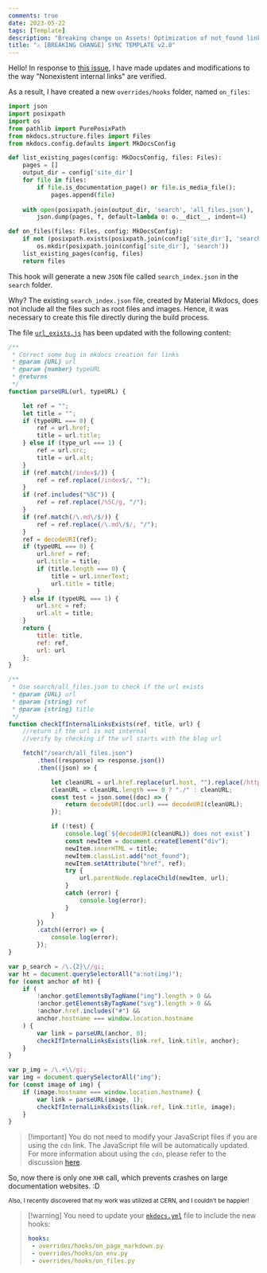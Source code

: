 ```yaml
---
comments: true
date: 2023-05-22
tags: [Template]
description: "Breaking change on Assets! Optimization of not_found links and preventing too much XHR call."
title: "⚠️ [BREAKING CHANGE] SYNC TEMPLATE v2.0"
---
```


Hello!
In response to [this issue](https://github.com/ObsidianPublisher/assets/issues/1), I have made updates and modifications to the way "Nonexistent internal links" are verified.

As a result, I have created a new `overrides/hooks` folder, named `on_files`:

```python
import json
import posixpath
import os
from pathlib import PurePosixPath
from mkdocs.structure.files import Files
from mkdocs.config.defaults import MkDocsConfig

def list_existing_pages(config: MkDocsConfig, files: Files):
    pages = []
    output_dir = config['site_dir']
    for file in files:
        if file.is_documentation_page() or file.is_media_file():
            pages.append(file)
    
    with open(posixpath.join(output_dir, 'search', 'all_files.json'), 'w') as f:
        json.dump(pages, f, default=lambda o: o.__dict__, indent=4)

def on_files(files: Files, config: MkDocsConfig):
    if not (posixpath.exists(posixpath.join(config['site_dir'], 'search'))):
        os.mkdir(posixpath.join(config['site_dir'], 'search'))
    list_existing_pages(config, files)
    return files
```

This hook will generate a new `JSON` file called `search_index.json` in the `search` folder.

Why? The existing `search_index.json` file, created by Material Mkdocs, does not include all the files such as root files and images. Hence, it was necessary to create this file directly during the build process.

The file [`url_exists.js`](https://github.com/ObsidianPublisher/assets/blob/main/src/js/url_exist.js) has been updated with the following content:

```js
/**
 * Correct some bug in mkdocs creation for links
 * @param {URL} url 
 * @param {number} typeURL 
 * @returns 
 */
function parseURL(url, typeURL) {

    let ref = "";
    let title = "";
    if (typeURL === 0) {
        ref = url.href;
        title = url.title;
    } else if (type_url === 1) {
        ref = url.src;
        title = url.alt;
    }
    if (ref.match(/index$/)) {
        ref = ref.replace(/index$/, "");
    }
    if (ref.includes("%5C")) {
        ref = ref.replace(/%5C/g, "/");
    }
    if (ref.match(/\.md\/$/)) {
        ref = ref.replace(/\.md\/$/, "/");
    }
    ref = decodeURI(ref);
    if (typeURL === 0) {
        url.href = ref;
        url.title = title;
        if (title.length === 0) {
            title = url.innerText;
            url.title = title;
        }
    } else if (typeURL === 1) {
        url.src = ref;
        url.alt = title;
    }
    return {
        title: title,
        ref: ref,
        url: url
    };
}

/**
 * Use search/all_files.json to check if the url exists
 * @param {URL} url 
 * @param {string} ref
 * @param {string} title
 */
function checkIfInternalLinksExists(ref, title, url) {
    //return if the url is not internal
    //verify by checking if the url starts with the blog url

    fetch("/search/all_files.json")
        .then((response) => response.json())
        .then((json) => {

            let cleanURL = url.href.replace(url.host, "").replace(/http(s)?:(\/){1,3}/gi, "");
            cleanURL = cleanURL.length === 0 ? "./" : cleanURL;
            const test = json.some((doc) => {
                return decodeURI(doc.url) === decodeURI(cleanURL);
            });

            if (!test) {
                console.log(`${decodeURI(cleanURL)} does not exist`)
                const newItem = document.createElement("div");
                newItem.innerHTML = title;
                newItem.classList.add("not_found");
                newItem.setAttribute("href", ref);
                try {
                    url.parentNode.replaceChild(newItem, url);
                }
                catch (error) {
                    console.log(error);
                }
            }
        })
        .catch((error) => {
            console.log(error);
        });
}

var p_search = /\.{2}\//gi;
var ht = document.querySelectorAll("a:not(img)");
for (const anchor of ht) {
    if (
        !anchor.getElementsByTagName("img").length > 0 &&
        !anchor.getElementsByTagName("svg").length > 0 &&
        !anchor.href.includes("#") &&
        anchor.hostname === window.location.hostname
    ) {
        var link = parseURL(anchor, 0);
        checkIfInternalLinksExists(link.ref, link.title, anchor);
    }
}

var p_img = /\.+\\/gi;
var img = document.querySelectorAll("img");
for (const image of img) {
    if (image.hostname === window.location.hostname) {
        var link = parseURL(image, 1);
        checkIfInternalLinksExists(link.ref, link.title, image);
    }
}
```

> [!important] You do not need to modify your JavaScript files if you are using the `cdn` link. The JavaScript file will be automatically updated.
> For more information about using the `cdn`, please refer to the discussion [here](https://github.com/ObsidianPublisher/obsidian-github-publisher/discussions/114).

So, now there is only one `XHR` call, which prevents crashes on large documentation websites. :D

<small>Also, I recently discovered that my work was utilized at CERN, and I couldn't be happier!</small>

> [!warning] You need to update your [`mkdocs.yml`](https://github.com/ObsidianPublisher/sync_template/blob/14d60ec803e2670b0494d2c4cd122446be9517c3/mkdocs.yml#L110) file to include the new hooks:
>
> ```yaml
> hooks:
>  - overrides/hooks/on_page_markdown.py
>  - overrides/hooks/on_env.py
>  - overrides/hooks/on_files.py
> ```